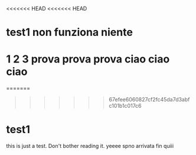 <<<<<<< HEAD
<<<<<<< HEAD
# test1 non funziona niente
1 2 3 prova prova prova ciao ciao ciao 
=======
=======

>>>>>>> 67efee6060827cf2fc45da7d3abfc101b1c017c6
# test1
this is just a test. Don't bother reading it. yeeee spno arrivata fin quiii 
